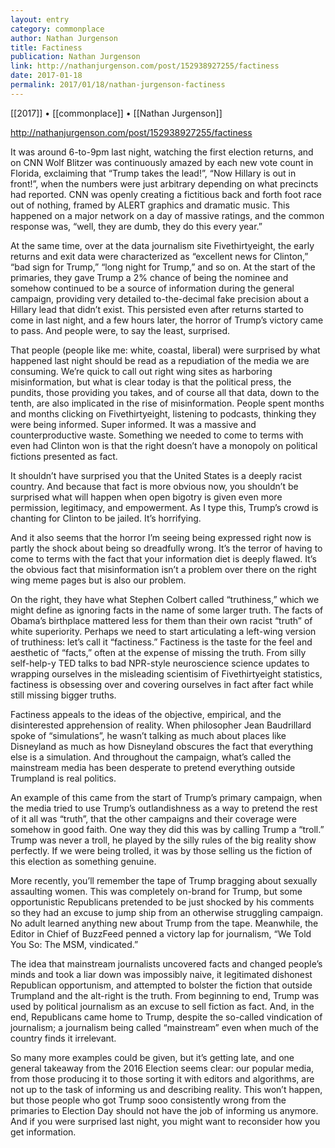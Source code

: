 ```yaml
---
layout: entry
category: commonplace
author: Nathan Jurgenson
title: Factiness
publication: Nathan Jurgenson
link: http://nathanjurgenson.com/post/152938927255/factiness
date: 2017-01-18
permalink: 2017/01/18/nathan-jurgenson-factiness
---
```


[[2017]] • [[commonplace]] • [[Nathan Jurgenson]] 

http://nathanjurgenson.com/post/152938927255/factiness

It was around 6-to-9pm last night, watching the first election returns, and on CNN Wolf Blitzer was continuously amazed by each new vote count in Florida, exclaiming that “Trump takes the lead!”, “Now Hillary is out in front!”, when the numbers were just arbitrary depending on what precincts had reported. CNN was openly creating a fictitious back and forth foot race out of nothing, framed by ALERT graphics and dramatic music. This happened on a major network on a day of massive ratings, and the common response was, “well, they are dumb, they do this every year.”

At the same time, over at the data journalism site Fivethirtyeight, the early returns and exit data were characterized as “excellent news for Clinton,” “bad sign for Trump,” “long night for Trump,” and so on. At the start of the primaries, they gave Trump a 2% chance of being the nominee and somehow continued to be a source of information during the general campaign, providing very detailed to-the-decimal fake precision about a Hillary lead that didn’t exist. This persisted even after returns started to come in last night, and a few hours later, the horror of Trump’s victory came to pass. And people were, to say the least, surprised.

That people (people like me: white, coastal, liberal) were surprised by what happened last night should be read as a repudiation of the media we are consuming. We’re quick to call out right wing sites as harboring misinformation, but what is clear today is that the political press, the pundits, those providing you takes, and of course all that data, down to the tenth, are also implicated in the rise of misinformation. People spent months and months clicking on Fivethirtyeight, listening to podcasts, thinking they were being informed. Super informed. It was a massive and counterproductive waste. Something we needed to come to terms with even had Clinton won is that the right doesn’t have a monopoly on political fictions presented as fact.

It shouldn’t have surprised you that the United States is a deeply racist country. And because that fact is more obvious now, you shouldn’t be surprised what will happen when open bigotry is given even more permission, legitimacy, and empowerment. As I type this, Trump’s crowd is chanting for Clinton to be jailed. It’s horrifying.

And it also seems that the horror I’m seeing being expressed right now is partly the shock about being so dreadfully wrong. It’s the terror of having to come to terms with the fact that your information diet is deeply flawed. It’s the obvious fact that misinformation isn’t a problem over there on the right wing meme pages but is also our problem.

On the right, they have what Stephen Colbert called “truthiness,” which we might define as ignoring facts in the name of some larger truth. The facts of Obama’s birthplace mattered less for them than their own racist “truth” of white superiority. Perhaps we need to start articulating a left-wing version of truthiness: let’s call it “factiness.” Factiness is the taste for the feel and aesthetic of “facts,” often at the expense of missing the truth. From silly self-help-y TED talks to bad NPR-style neuroscience science updates to wrapping ourselves in the misleading scientisim of Fivethirtyeight statistics, factiness is obsessing over and covering ourselves in fact after fact while still missing bigger truths.

Factiness appeals to the ideas of the objective, empirical, and the disinterested apprehension of reality. When philosopher Jean Baudrillard spoke of “simulations”, he wasn’t talking as much about places like Disneyland as much as how Disneyland obscures the fact that everything else is a simulation. And throughout the campaign, what’s called the mainstream media has been desperate to pretend everything outside Trumpland is real politics.

An example of this came from the start of Trump’s primary campaign, when the media tried to use Trump’s outlandishness as a way to pretend the rest of it all was “truth”, that the other campaigns and their coverage were somehow in good faith. One way they did this was by calling Trump a “troll.” Trump was never a troll, he played by the silly rules of the big reality show perfectly. If we were being trolled, it was by those selling us the fiction of this election as something genuine.

More recently, you’ll remember the tape of Trump bragging about sexually assaulting women. This was completely on-brand for Trump, but some opportunistic Republicans pretended to be just shocked by his comments so they had an excuse to jump ship from an otherwise struggling campaign. No adult learned anything new about Trump from the tape. Meanwhile, the Editor in Chief of BuzzFeed penned a victory lap for journalism, “We Told You So: The MSM, vindicated.”

The idea that mainstream journalists uncovered facts and changed people’s minds and took a liar down was impossibly naive, it legitimated dishonest Republican opportunism, and attempted to bolster the fiction that outside Trumpland and the alt-right is the truth. From beginning to end, Trump was used by political journalism as an excuse to sell fiction as fact. And, in the end, Republicans came home to Trump, despite the so-called vindication of journalism; a journalism being called “mainstream” even when much of the country finds it irrelevant.

So many more examples could be given, but it’s getting late, and one general takeaway from the 2016 Election seems clear: our popular media, from those producing it to those sorting it with editors and algorithms, are not up to the task of informing us and describing reality. This won’t happen, but those people who got Trump sooo consistently wrong from the primaries to Election Day should not have the job of informing us anymore. And if you were surprised last night, you might want to reconsider how you get information.

